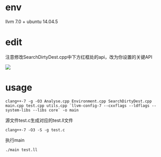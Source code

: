 # env
llvm 7.0 + 
ubuntu 14.04.5

# edit
注意修改SearchDirtyDest.cpp中下方红框处的api，改为你设置的关键API

![](http://ww1.sinaimg.cn/large/0070QjJhly1fy9zi9w11uj30mc044abq.jpg)

# usage

```
clang++-7 -g -O3 Analyse.cpp Environment.cpp SearchDirtyDest.cpp main.cpp test.cpp utils.cpp `llvm-config-7 --cxxflags --ldflags --system-libs --libs core` -o main
```
源文件test.c生成对应的test.ll文件
```
clang++-7 -O3 -S -g test.c
```
执行main
```
./main test.ll
```
